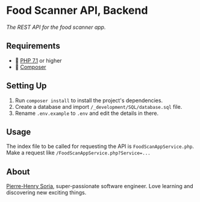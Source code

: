 # Food Scanner API, Backend

*The REST API for the food scanner app.*


## Requirements

* 🐘 [PHP 7.1](http://php.net/releases/7_1_0.php) or higher
* 🎹 [Composer](https://getcomposer.org)


## Setting Up

1. Run `composer install` to install the project's dependencies.
2. Create a database and import `/_development/SQL/database.sql` file.
3. Rename `.env.example` to `.env` and edit the details in there.


## Usage

The index file to be called for requesting the API is `FoodScanAppService.php`. Make a request like `/FoodScanAppService.php?Service=...`


## About

[Pierre-Henry Soria](https://pierrehenry.be), super-passionate software engineer. Love learning and discovering new exciting things.
